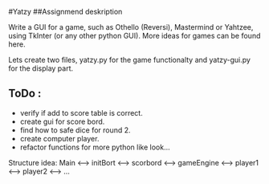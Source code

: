 #Yatzy
##Assignmend deskription

Write a GUI for a game, such as Othello (Reversi), Mastermind or Yahtzee, using TkInter (or any other python GUI). More ideas for games can be found here.

Lets create two files, yatzy.py for the game functionalty and yatzy-gui.py for the display part.

## ToDo :
- verify if add to score table is correct.
- create gui for score bord.
- find how to safe dice for round 2.
- create computer player.
- refactor functions for more python like look...



Structure idea:
Main <--> initBort <--> scorbord <--> gameEngine <--> player1
                                                 <--> player2
                                                 <--> ...
